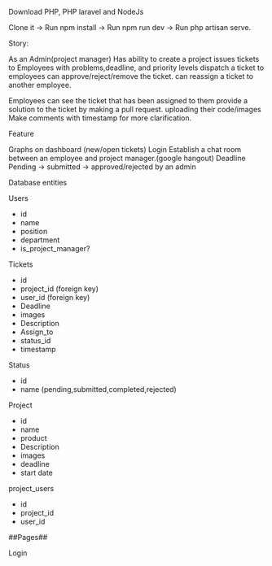 Download PHP, PHP laravel and NodeJs

Clone it -> Run npm install -> Run npm run dev -> Run php artisan serve.

Story:

As an Admin(project manager) 
Has ability to create a project
issues tickets to Employees with problems,deadline, and priority levels
dispatch a ticket to employees
can approve/reject/remove the ticket.
can reassign a ticket to another employee.

Employees
can see the ticket that has been assigned to them
provide a solution to the ticket by making a pull request. uploading their code/images
Make comments with timestamp for more clarification.

Feature 

Graphs on dashboard (new/open tickets) 
Login
Establish a chat room between an employee and project manager.(google hangout)
Deadline
Pending -> submitted -> approved/rejected by an admin

Database entities

Users
- id
- name
- position
- department
- is_project_manager?

Tickets
- id
- project_id (foreign key)
- user_id (foreign key)
- Deadline
- images
- Description
- Assign_to
- status_id
- timestamp

Status
- id
- name (pending,submitted,completed,rejected)

Project
- id
- name
- product
- Description
- images
- deadline
- start date

project_users
- id
- project_id
- user_id

##Pages##

Login






